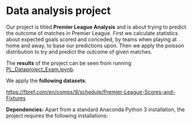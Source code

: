 # Data analysis project

Our project is titled **Premier League Analysis** and is about trying to predict the outcome of matches in Premier League. First we calculate statistics about expected goals scored and conceded, by teams when playing at home and away, to base our predictions upon. Then we apply the poisson distribution to try and predict the outcome of given matches.

The **results** of the project can be seen from running [PL_Dataproject_Exam.ipynb](dataproject.ipynb).

We apply the **following datasets**:

https://fbref.com/en/comps/9/schedule/Premier-League-Scores-and-Fixtures

**Dependencies:** Apart from a standard Anaconda Python 3 installation, the project requires the following installations:

